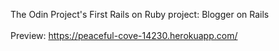 The Odin Project's First Rails on Ruby project: Blogger on Rails<br>
<br>
Preview: https://peaceful-cove-14230.herokuapp.com/